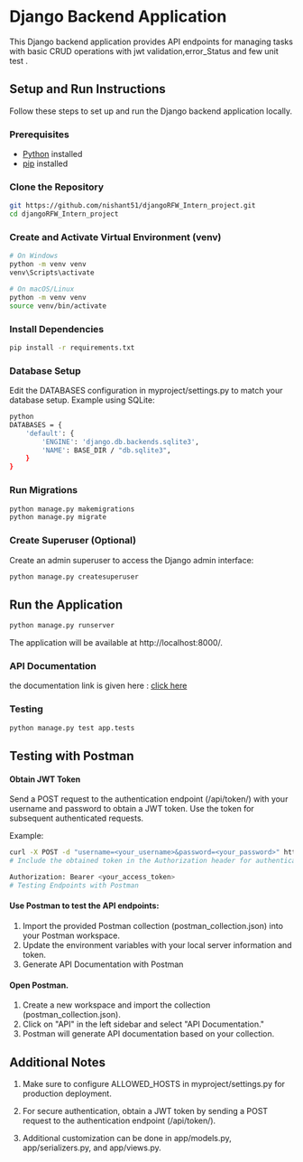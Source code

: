 # Django Backend Application

This Django backend application provides API endpoints for managing tasks with basic CRUD operations with jwt validation,error_Status and few unit test .

## Setup and Run Instructions

Follow these steps to set up and run the Django backend application locally.

### Prerequisites

- [Python](https://www.python.org/downloads/) installed
- [pip](https://pip.pypa.io/en/stable/installation/) installed

### Clone the Repository

```bash
git https://github.com/nishant51/djangoRFW_Intern_project.git
cd djangoRFW_Intern_project
```
### Create and Activate Virtual Environment (venv)

```bash
# On Windows
python -m venv venv
venv\Scripts\activate

# On macOS/Linux
python -m venv venv
source venv/bin/activate
```
### Install Dependencies

```bash
pip install -r requirements.txt
```

### Database Setup

Edit the DATABASES configuration in myproject/settings.py to match your database setup.
Example using SQLite:
```bash
python
DATABASES = {
    'default': {
        'ENGINE': 'django.db.backends.sqlite3',
        'NAME': BASE_DIR / "db.sqlite3",
    }
}

```


### Run Migrations

```bash
python manage.py makemigrations
python manage.py migrate 
```

### Create Superuser (Optional)

Create an admin superuser to access the Django admin interface:
```bash
python manage.py createsuperuser
```
## Run the Application

```bash
python manage.py runserver
```
The application will be available at http://localhost:8000/.

### API Documentation

 the documentation link is given here : [click here](https://github.com/nishant51/djangoRFW_Intern_project/blob/main/Task%20Management%20API%20Documentation.docx.pdf)


### Testing

```bash
python manage.py test app.tests
```

## Testing with Postman

#### Obtain JWT Token
Send a POST request to the authentication endpoint (/api/token/) 
with your username and password to obtain a JWT token. Use the token for subsequent authenticated requests.

Example:

```bash
curl -X POST -d "username=<your_username>&password=<your_password>" http://localhost:8000/api/token/
# Include the obtained token in the Authorization header for authenticated requests:

Authorization: Bearer <your_access_token>
# Testing Endpoints with Postman
```

#### Use Postman to test the API endpoints:

  1) Import the provided Postman collection (postman_collection.json) into your Postman workspace.
  2) Update the environment variables with your local server information and token.
  3) Generate API Documentation with Postman

#### Open Postman.
 1) Create a new workspace and import the collection (postman_collection.json).
 2) Click on "API" in the left sidebar and select "API Documentation."
 3)  Postman will generate API documentation based on your collection.

## Additional Notes

 1) Make sure to configure ALLOWED_HOSTS in myproject/settings.py for production deployment.

 2) For secure authentication, obtain a JWT token by sending a POST request to the authentication endpoint (/api/token/).

 3) Additional customization can be done in app/models.py, app/serializers.py, and app/views.py.







